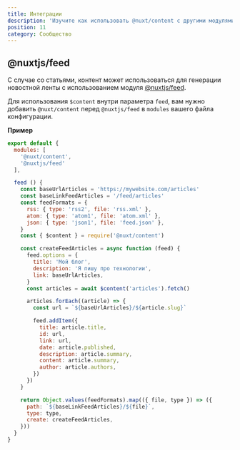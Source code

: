 ```yaml
---
title: Интеграции
description: 'Изучите как использовать @nuxt/content с другими модулями.'
position: 11
category: Сообщество
---
```


## @nuxtjs/feed

С случае со статьями, контент может использоваться для генерации новостной ленты с использованием модуля [@nuxtjs/feed](https://github.com/nuxt-community/feed-module).

<alert type="info">

Для использования `$content` внутри параметра `feed`, вам нужно добавить `@nuxt/content` перед `@nuxtjs/feed` в `modules` вашего файла конфигурации.

</alert>

**Пример**

```js
export default {
  modules: [
    '@nuxt/content',
    '@nuxtjs/feed'
  ],

  feed () {
    const baseUrlArticles = 'https://mywebsite.com/articles'
    const baseLinkFeedArticles = '/feed/articles'
    const feedFormats = {
      rss: { type: 'rss2', file: 'rss.xml' },
      atom: { type: 'atom1', file: 'atom.xml' },
      json: { type: 'json1', file: 'feed.json' },
    }
    const { $content } = require('@nuxt/content')

    const createFeedArticles = async function (feed) {
      feed.options = {
        title: 'Мой блог',
        description: 'Я пишу про технологии',
        link: baseUrlArticles,
      }
      const articles = await $content('articles').fetch()

      articles.forEach((article) => {
        const url = `${baseUrlArticles}/${article.slug}`

        feed.addItem({
          title: article.title,
          id: url,
          link: url,
          date: article.published,
          description: article.summary,
          content: article.summary,
          author: article.authors,
        })
      })
    }

    return Object.values(feedFormats).map(({ file, type }) => ({
      path: `${baseLinkFeedArticles}/${file}`,
      type: type,
      create: createFeedArticles,
    }))
  }
}
```

